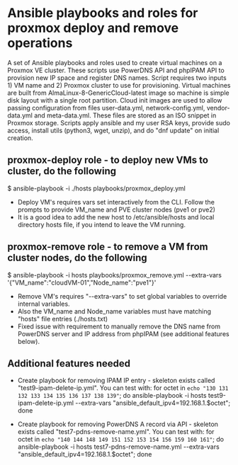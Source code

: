 # Ansible playbooks and roles for proxmox deploy and remove operations

A set of Ansible playbooks and roles used to create virtual machines on a Proxmox VE cluster. These scripts use PowerDNS API and phpIPAM API to provision new IP space and register DNS names.  Script requires two inputs 1) VM name and 2) Proxmox cluster to use for provisioning.  Virtual machines are built from AlmaLinux-8-GenericCloud-latest image so machine is simple disk layout with a single root partition.  Cloud init images are used to allow passing configuration from files user-data.yml, network-config.yml, vendor-data.yml and meta-data.yml.  These files are stored as an ISO snippet in Proxmox storage.  Scripts apply ansible and my user RSA keys, provide sudo access, install utils (python3, wget, unzip), and do "dnf update" on initial creation.

## proxmox-deploy role - to deploy new VMs to cluster, do the following
 
$ ansible-playbook -i ./hosts playbooks/proxmox_deploy.yml
* Deploy VM's requires vars set interactively from the CLI.  Follow the prompts to provide VM_name and PVE cluster nodes (pve1 or pve2)
* It is a good idea to add the new host to /etc/ansible/hosts and local directory hosts file, if you intend to leave the VM running.

## proxmox-remove role - to remove a VM from cluster nodes, do the following
$ ansible-playbook -i hosts playbooks/proxmox_remove.yml --extra-vars '{"VM_name":"cloudVM-01","Node_name":"pve1"}'

* Remove VM's requires "--extra-vars" to set global variables to override internal variables.
* Also the VM_name and Node_name variables must have matching "hosts" file entries (./hosts.txt)
* Fixed issue with requirement to manually remove the DNS name from PowerDNS server and IP address from phpIPAM (see additional features below).


## Additional features needed
* Create playbook for removing IPAM IP entry - skeleton exists called "test9-ipam-delete-ip.yml". You can test with: 
  for octet in `echo "130 131 132 133 134 135 136 137 138 139"`; do ansible-playbook -i hosts test9-ipam-delete-ip.yml --extra-vars "ansible_default_ipv4=192.168.1.$octet"; done

* Create playbook for removing PowerDNS A record via API - skeleton exists called "test7-pdns-remove-name.yml". You can test with:
  for octet in `echo "140 144 148 149 151 152 153 154 156 159 160 161"`; do ansible-playbook -i hosts test7-pdns-remove-name.yml --extra-vars "ansible_default_ipv4=192.168.1.$octet"; done

